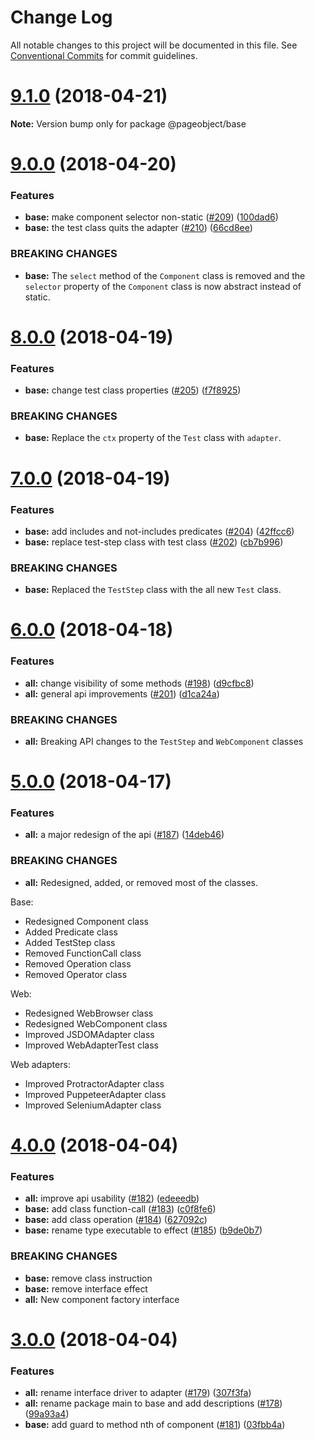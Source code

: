 # Change Log

All notable changes to this project will be documented in this file.
See [Conventional Commits](https://conventionalcommits.org) for commit guidelines.

<a name="9.1.0"></a>
# [9.1.0](https://github.com/clebert/pageobject/compare/v9.0.0...v9.1.0) (2018-04-21)




**Note:** Version bump only for package @pageobject/base

<a name="9.0.0"></a>
# [9.0.0](https://github.com/clebert/pageobject/compare/v8.0.0...v9.0.0) (2018-04-20)


### Features

* **base:** make component selector non-static ([#209](https://github.com/clebert/pageobject/issues/209)) ([100dad6](https://github.com/clebert/pageobject/commit/100dad6))
* **base:** the test class quits the adapter ([#210](https://github.com/clebert/pageobject/issues/210)) ([66cd8ee](https://github.com/clebert/pageobject/commit/66cd8ee))


### BREAKING CHANGES

* **base:** The `select` method of the `Component` class is removed and the `selector` property of the `Component` class is now abstract instead of static.




<a name="8.0.0"></a>
# [8.0.0](https://github.com/clebert/pageobject/compare/v7.0.0...v8.0.0) (2018-04-19)


### Features

* **base:** change test class properties ([#205](https://github.com/clebert/pageobject/issues/205)) ([f7f8925](https://github.com/clebert/pageobject/commit/f7f8925))


### BREAKING CHANGES

* **base:** Replace the `ctx` property of the `Test` class with `adapter`.




<a name="7.0.0"></a>
# [7.0.0](https://github.com/clebert/pageobject/compare/v6.0.0...v7.0.0) (2018-04-19)


### Features

* **base:** add includes and not-includes predicates ([#204](https://github.com/clebert/pageobject/issues/204)) ([42ffcc6](https://github.com/clebert/pageobject/commit/42ffcc6))
* **base:** replace test-step class with test class ([#202](https://github.com/clebert/pageobject/issues/202)) ([cb7b996](https://github.com/clebert/pageobject/commit/cb7b996))


### BREAKING CHANGES

* **base:** Replaced the `TestStep` class with the all new `Test` class.




<a name="6.0.0"></a>
# [6.0.0](https://github.com/clebert/pageobject/compare/v5.0.0...v6.0.0) (2018-04-18)


### Features

* **all:** change visibility of some methods ([#198](https://github.com/clebert/pageobject/issues/198)) ([d9cfbc8](https://github.com/clebert/pageobject/commit/d9cfbc8))
* **all:** general api improvements ([#201](https://github.com/clebert/pageobject/issues/201)) ([d1ca24a](https://github.com/clebert/pageobject/commit/d1ca24a))


### BREAKING CHANGES

* **all:** Breaking API changes to the `TestStep` and `WebComponent` classes




<a name="5.0.0"></a>
# [5.0.0](https://github.com/clebert/pageobject/compare/v4.0.0...v5.0.0) (2018-04-17)


### Features

* **all:** a major redesign of the api ([#187](https://github.com/clebert/pageobject/issues/187)) ([14deb46](https://github.com/clebert/pageobject/commit/14deb46))


### BREAKING CHANGES

* **all:** Redesigned, added, or removed most of the classes.

Base:
- Redesigned Component class
- Added Predicate class
- Added TestStep class
- Removed FunctionCall class
- Removed Operation class
- Removed Operator class

Web:
- Redesigned WebBrowser class
- Redesigned WebComponent class
- Improved JSDOMAdapter class
- Improved WebAdapterTest class

Web adapters:
- Improved ProtractorAdapter class
- Improved PuppeteerAdapter class
- Improved SeleniumAdapter class




<a name="4.0.0"></a>
# [4.0.0](https://github.com/clebert/pageobject/compare/v3.0.0...v4.0.0) (2018-04-04)


### Features

* **all:** improve api usability ([#182](https://github.com/clebert/pageobject/issues/182)) ([edeeedb](https://github.com/clebert/pageobject/commit/edeeedb))
* **base:** add class function-call ([#183](https://github.com/clebert/pageobject/issues/183)) ([c0f8fe6](https://github.com/clebert/pageobject/commit/c0f8fe6))
* **base:** add class operation ([#184](https://github.com/clebert/pageobject/issues/184)) ([627092c](https://github.com/clebert/pageobject/commit/627092c))
* **base:** rename type executable to effect ([#185](https://github.com/clebert/pageobject/issues/185)) ([b9de0b7](https://github.com/clebert/pageobject/commit/b9de0b7))


### BREAKING CHANGES

* **base:** remove class instruction
* **base:** remove interface effect
* **all:** New component factory interface




<a name="3.0.0"></a>
# [3.0.0](https://github.com/clebert/pageobject/compare/v2.0.0...v3.0.0) (2018-04-04)


### Features

* **all:** rename interface driver to adapter ([#179](https://github.com/clebert/pageobject/issues/179)) ([307f3fa](https://github.com/clebert/pageobject/commit/307f3fa))
* **all:** rename package main to base and add descriptions ([#178](https://github.com/clebert/pageobject/issues/178)) ([99a93a4](https://github.com/clebert/pageobject/commit/99a93a4))
* **base:** add guard to method nth of component ([#181](https://github.com/clebert/pageobject/issues/181)) ([03fbb4a](https://github.com/clebert/pageobject/commit/03fbb4a))
